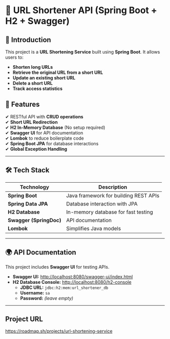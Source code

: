  # 🚀 URL Shortener API (Spring Boot + H2 + Swagger)

## 📌 Introduction
This project is a **URL Shortening Service** built using **Spring Boot**. It allows users to:
- **Shorten long URLs**
- **Retrieve the original URL from a short URL**
- **Update an existing short URL**
- **Delete a short URL**
- **Track access statistics**

## 📌 Features
✔ RESTful API with **CRUD operations**  
✔ **Short URL Redirection**  
✔ **H2 In-Memory Database** (No setup required)  
✔ **Swagger UI** for API documentation  
✔ **Lombok** to reduce boilerplate code  
✔ **Spring Boot JPA** for database interactions  
✔ **Global Exception Handling**

---

## 🛠️ Tech Stack
| Technology       | Description                                   |
|-----------------|-----------------------------------------------|
| **Spring Boot** | Java framework for building REST APIs        |
| **Spring Data JPA** | Database interaction with JPA        |
| **H2 Database** | In-memory database for fast testing         |
| **Swagger (SpringDoc)** | API documentation |
| **Lombok** | Simplifies Java models |

---

## 🌍 API Documentation
This project includes **Swagger UI** for testing APIs.

- **Swagger UI:** [http://localhost:8080/swagger-ui/index.html](http://localhost:8080/swagger-ui/index.html)
- **H2 Database Console:** [http://localhost:8080/h2-console](http://localhost:8080/h2-console)
    - **JDBC URL:** `jdbc:h2:mem:url_shortener_db`
    - **Username:** `sa`
    - **Password:** *(leave empty)*

---

## Project URL
https://roadmap.sh/projects/url-shortening-service

